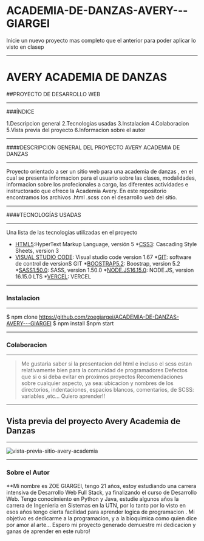 # ACADEMIA-DE-DANZAS-AVERY---GIARGEI
Inicie un nuevo proyecto mas completo que el anterior para poder aplicar lo visto en clasep
***

# AVERY ACADEMIA DE DANZAS 
##PROYECTO DE DESARROLLO WEB
***
###ÍNDICE

1.Descripcion general
2.Tecnologias usadas
3.Instalacion
4.Colaboracion 
5.Vista previa del proyecto
6.Informacion sobre el autor
***

####DESCRIPCION GENERAL DEL PROYECTO AVERY ACADEMIA DE DANZAS
***
Proyecto orientado a ser un sitio web para una academia de danzas , en el cual se presenta informacion para el usuario sobre las clases, modalidades, informacion sobre los profecionales a cargo, las diferentes actividades e instructorado que ofrece la Academia Avery. En este repositorio encontramos los archivos .html .scss con el desarrollo web del sitio.
***
####TECNOLOGÍAS USADAS
***
Una lista de las tecnologías utilizadas en el proyecto
* [HTML5](https://g.co/kgs/NWRvhW):HyperText Markup Language, versión 5
*[CSS3](https://es.wikipedia.org/wiki/CSS): Cascading Style Sheets, version  3
* [VISUAL STUDIO CODE](https://code.visualstudio.com/): Visual studio code version  1.67
*[GIT](https://g.co/kgs/8YViuA):  software de control de versionS GIT
*[BOOSTRAP5.2](https://getbootstrap.com/): Boostrap, version 5.2
*[SASS1.50.0](https://sass-lang.com/): SASS, version 1.50.0
*[NODE.JS16.15.0](https://nodejs.org/es/): NODE.JS, version 16.15.0 LTS
*[VERCEL](https://vercel.com/dashboard): VERCEL
***
###  Instalacion 
***
$ npm clone https://github.com/zoegiargei/ACADEMIA-DE-DANZAS-AVERY---GIARGEI
$ npm install
$npm start
***
### Colaboracion 
***
>Me gustaria saber si la presentacion del html e incluso el scss estan relativamente bien para la comunidad de programadores
>Defectos que si o si deba evitar en proximos proyectos
>Recomendaciones sobre cualquier aspecto, ya sea: ubicacion y nombres de los directorios, indentaciones, espacios blancos, comentarios, de SCSS: variables ,etc... Quiero aprender!!
***
## Vista previa del proyecto Avery Academia de Danzas
***
![vista-previa-sitio-avery-academia](https://user-images.githubusercontent.com/48769662/169418428-5ca2d842-c30e-47fa-86af-27b8f95ac2ed.png)
***
### Sobre el Autor
**Mi nombre es ZOE GIARGEI, tengo 21 años, estoy estudiando una carrera intensiva de Desarrollo Web Full Stack, ya finalizando el curso de Desarrollo Web. Tengo conocimiento en Python y Java, estudie algunos años la carrera  de Ingenieria en Sistemas en la UTN, por lo tanto por lo visto en esos años tengo cierta facilidad para aprender logica de programacion . Mi objetivo es dedicarme a la programacion,  y  a la bioquimica como quien dice por amor al arte... Espero mi proyecto generado demuestre mi dedicacion y ganas de aprender en este rubro!
